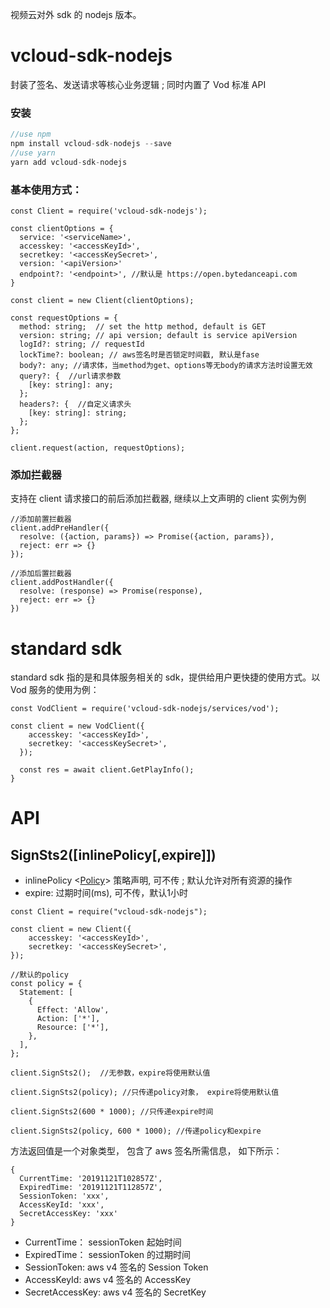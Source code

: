 视频云对外 sdk 的 nodejs 版本。

# vcloud-sdk-nodejs

封装了签名、发送请求等核心业务逻辑 ; 同时内置了 Vod 标准 API

### 安装

```javascript
//use npm
npm install vcloud-sdk-nodejs --save
//use yarn
yarn add vcloud-sdk-nodejs
```

### 基本使用方式：

```
const Client = require('vcloud-sdk-nodejs');

const clientOptions = {
  service: '<serviceName>',
  accesskey: '<accessKeyId>',
  secretkey: '<accessKeySecret>',
  version: '<apiVersion>'
  endpoint?: '<endpoint>', //默认是 https://open.bytedanceapi.com
}

const client = new Client(clientOptions);

const requestOptions = {
  method: string;  // set the http method, default is GET
  version: string; // api version; default is service apiVersion
  logId?: string; // requestId
  lockTime?: boolean; // aws签名时是否锁定时间戳, 默认是fase
  body?: any; //请求体，当method为get、options等无body的请求方法时设置无效
  query?: {  //url请求参数
    [key: string]: any;
  };
  headers?: {  //自定义请求头
    [key: string]: string;
  };
};

client.request(action, requestOptions);
```

### 添加拦截器

支持在 client 请求接口的前后添加拦截器, 继续以上文声明的 client 实例为例

```
//添加前置拦截器
client.addPreHandler({
  resolve: ({action, params}) => Promise({action, params}),
  reject: err => {}
});

//添加后置拦截器
client.addPostHandler({
  resolve: (response) => Promise(response),
  reject: err => {}
})
```

# standard sdk

standard sdk 指的是和具体服务相关的 sdk，提供给用户更快捷的使用方式。以 Vod 服务的使用为例：

```
const VodClient = require('vcloud-sdk-nodejs/services/vod');

const client = new VodClient({
    accesskey: '<accessKeyId>',
    secretkey: '<accessKeySecret>',
  });

  const res = await client.GetPlayInfo();
}
```

# API

## SignSts2([inlinePolicy[,expire]])

- inlinePolicy <[Policy](https://github.com/TTvcloud/vcloud-sdk-nodejs/blob/master/src/models/service.ts)> 策略声明, 可不传 ; 默认允许对所有资源的操作
- expire: 过期时间(ms), 可不传，默认1小时

```
const Client = require("vcloud-sdk-nodejs");

const client = new Client({
    accesskey: '<accessKeyId>',
    secretkey: '<accessKeySecret>',
});

//默认的policy
const policy = {
  Statement: [
    {
      Effect: 'Allow',
      Action: ['*'],
      Resource: ['*'],
    },
  ],
};

client.SignSts2();  //无参数，expire将使用默认值

client.SignSts2(policy); //只传递policy对象， expire将使用默认值

client.SignSts2(600 * 1000); //只传递expire时间

client.SignSts2(policy, 600 * 1000); //传递policy和expire

```

方法返回值是一个对象类型， 包含了 aws 签名所需信息， 如下所示：

```
{
  CurrentTime: '20191121T102857Z',
  ExpiredTime: '20191121T112857Z',
  SessionToken: 'xxx',
  AccessKeyId: 'xxx',
  SecretAccessKey: 'xxx'
}
```

- CurrentTime： sessionToken 起始时间
- ExpiredTime： sessionToken 的过期时间
- SessionToken: aws v4 签名的 Session Token
- AccessKeyId: aws v4 签名的 AccessKey
- SecretAccessKey: aws v4 签名的 SecretKey
